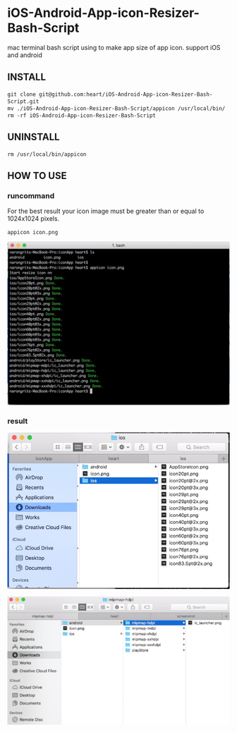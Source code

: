 # iOS-Android-App-icon-Resizer-Bash-Script
mac terminal bash script using to make app size of app icon. support iOS and android
## INSTALL
```
git clone git@github.com:heart/iOS-Android-App-icon-Resizer-Bash-Script.git
mv ./iOS-Android-App-icon-Resizer-Bash-Script/appicon /usr/local/bin/
rm -rf iOS-Android-App-icon-Resizer-Bash-Script
```

## UNINSTALL
```
rm /usr/local/bin/appicon
```


##  HOW TO USE
###	runcommand
For the best result your icon image must be greater than or equal to 1024x1024 pixels.
```
appicon icon.png
```
![app icon resizer screen shot](https://github.com/heart/iOS-Android-App-icon-Resizer-Bash-Script/blob/master/screenshot/howtouse.jpg?raw=true)

###	result
![app icon resizer screen shot (iOS)](https://github.com/heart/iOS-Android-App-icon-Resizer-Bash-Script/blob/master/screenshot/result.jpg?raw=true)

![app icon resizer screen shot (Android)](https://github.com/heart/iOS-Android-App-icon-Resizer-Bash-Script/blob/master/screenshot/androidresult.jpg?raw=true)
